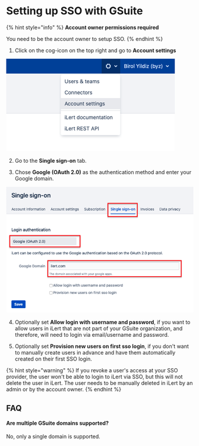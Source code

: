 # Setting up SSO with GSuite

{% hint style="info" %}
**Account owner permissions required**

You need to be the account owner to setup SSO.
{% endhint %}

1. Click on the cog-icon on the top right and go to **Account settings**

![](../.gitbook/assets/image%20%281%29.png)

2. Go to the **Single sign-on** tab.

3. Chose **Google \(OAuth 2.0\)** as the authentication method and enter your Google domain.

![](../.gitbook/assets/screenshot-2020-08-25-at-15.40.07.png)

4. Optionally set **Allow login with username and password**, if you want to allow users in iLert that are not part of your GSuite organization, and therefore, will need to login via email/username and password.

5. Optionally set **Provision new users on first sso login**, if you don't want to manually create users in advance and have them automatically created on their first SSO login.

{% hint style="warning" %}
If you revoke a user's access at your SSO provider, the user won't be able to login to iLert via SSO, but this will not delete the user in iLert. The user needs to be manually deleted in iLert by an admin or by the account owner.
{% endhint %}

## FAQ

#### Are multiple GSuite domains supported?

No, only a single domain is supported.




